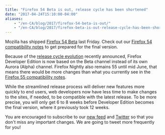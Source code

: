 ```yaml
---
title: "Firefox 54 Beta is out, release cycle has been shortened"
date: "2017-04-24T15:10:00-04:00"
aliases:
    - "/en-CA/blog/2017/firefox-54-beta-is-out/"
    - "/en-CA/blog/2017/firefox-beta-is-out-release-cycle-has-been-shortened/"
---
```

Mozilla has shipped [Firefox 54 Beta](https://www.mozilla.org/firefox/channel/desktop/) last Friday. Check out our [Firefox 54 compatibility notes](https://www.fxsitecompat.com/en-CA/versions/54/) to get prepared for the final version.

Because of the [release cycle evolution](https://hacks.mozilla.org/2017/04/simplifying-firefox-release-channels/) recently announced, Firefox Developer Edition is now based on the Beta channel instead of its own Aurora (Alpha) channel. Firefox Nightly also remains 55 until mid June, that means there would be more changes than what you currently see in the [Firefox 55 compatibility notes](https://www.fxsitecompat.com/en-CA/versions/55/).

While the streamlined release process will deliver new features more quickly to end users, web developers now have less time to make changes to the sites, if needed, to be compatible with the latest release. To be more precise, you will only get 6 to 8 weeks before Developer Edition becomes the final version, where it previously took 12 weeks.

You are encouraged to subscribe to our [new feed](https://www.fxsitecompat.com/en-CA/index.xml) and [Twitter](https://twitter.com/FxSiteCompat) so that you don't miss any important changes. We are going to tweet more frequently for you!
